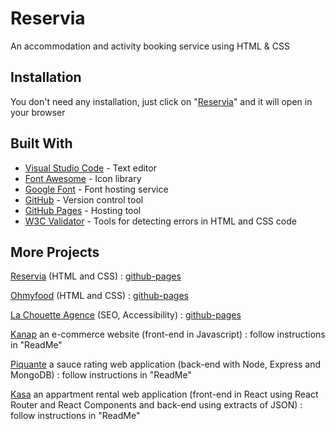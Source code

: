 # Reservia

An accommodation and activity booking service using HTML & CSS

## Installation

You don't need any installation, just click on "[Reservia](https://ferdi-m20.github.io/DW-OC-P2-Reservia/)" and it will open in your browser

## Built With

- [Visual Studio Code](https://code.visualstudio.com/) - Text editor
- [Font Awesome](https://fontawesome.com/) - Icon library
- [Google Font](https://fonts.google.com/) - Font hosting service
- [GitHub](https://github.com/) - Version control tool
- [GitHub Pages](https://pages.github.com/) - Hosting tool
- [W3C Validator](https://validator.w3.org/) - Tools for detecting errors in HTML and CSS code

## More Projects

[Reservia](https://github.com/ferdi-m20/DW-OC-P2-Reservia) (HTML and CSS) : [github-pages](https://ferdi-m20.github.io/DW-OC-P2-Reservia/)

[Ohmyfood](https://github.com/ferdi-m20/DW-OC-P3-Ohmyfood) (HTML and CSS) : [github-pages](https://ferdi-m20.github.io/DW-OC-P3-Ohmyfood/)

[La Chouette Agence](https://github.com/ferdi-m20/DW-OC-P4-La-Chouette-Agence) (SEO, Accessibility) : [github-pages](https://ferdi-m20.github.io/DW-OC-P4-La-Chouette-Agence/)

[Kanap](https://github.com/ferdi-m20/DW-OC-P5-Kanap) an e-commerce website (front-end in Javascript) : follow instructions in "ReadMe"

[Piquante](https://github.com/ferdi-m20/DW-OC-P6-Piquante) a sauce rating web application (back-end with Node, Express and MongoDB) : follow instructions in "ReadMe"

[Kasa](https://github.com/ferdi-m20/DW-OC-P7-Kasa) an appartment rental web application (front-end in React using React Router and React Components and back-end using extracts of JSON) : follow instructions in "ReadMe"
